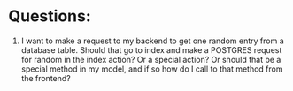 # Questions:

1. I want to make a request to my backend to get one random entry from a database table. Should that go to index and make a POSTGRES request for random in the index action? Or a special action? Or should that be a special method in my model, and if so how do I call to that method from the frontend?
